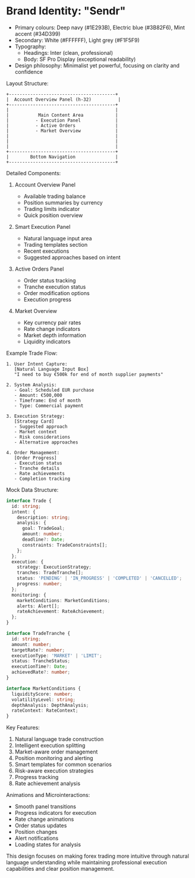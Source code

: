 # Brand Identity: "Sendr"
- Primary colours: Deep navy (#1E293B), Electric blue (#3B82F6), Mint accent (#34D399)
- Secondary: White (#FFFFFF), Light grey (#F1F5F9)
- Typography: 
  - Headings: Inter (clean, professional)
  - Body: SF Pro Display (exceptional readability)
- Design philosophy: Minimalist yet powerful, focusing on clarity and confidence

Layout Structure:

```
+----------------------------------------+
|  Account Overview Panel (h-32)          |
+----------------------------------------+
|                                        |
|           Main Content Area            |
|          - Execution Panel             |
|          - Active Orders               |
|          - Market Overview             |
|                                        |
|                                        |
|                                        |
+----------------------------------------+
|        Bottom Navigation               |
+----------------------------------------+
```

Detailed Components:

1. Account Overview Panel
   - Available trading balance
   - Position summaries by currency
   - Trading limits indicator
   - Quick position overview

2. Smart Execution Panel
   - Natural language input area
   - Trading templates section
   - Recent executions
   - Suggested approaches based on intent

3. Active Orders Panel
   - Order status tracking
   - Tranche execution status
   - Order modification options
   - Execution progress

4. Market Overview
   - Key currency pair rates
   - Rate change indicators
   - Market depth information
   - Liquidity indicators

Example Trade Flow:

```
1. User Intent Capture:
   [Natural Language Input Box]
   "I need to buy €500k for end of month supplier payments"

2. System Analysis:
   - Goal: Scheduled EUR purchase
   - Amount: €500,000
   - Timeframe: End of month
   - Type: Commercial payment

3. Execution Strategy:
   [Strategy Card]
   - Suggested approach
   - Market context
   - Risk considerations
   - Alternative approaches

4. Order Management:
   [Order Progress]
   - Execution status
   - Tranche details
   - Rate achievements
   - Completion tracking
```

Mock Data Structure:

```typescript
interface Trade {
  id: string;
  intent: {
    description: string;
    analysis: {
      goal: TradeGoal;
      amount: number;
      deadline?: Date;
      constraints: TradeConstraints[];
    };
  };
  execution: {
    strategy: ExecutionStrategy;
    tranches: TradeTranche[];
    status: 'PENDING' | 'IN_PROGRESS' | 'COMPLETED' | 'CANCELLED';
    progress: number;
  };
  monitoring: {
    marketConditions: MarketConditions;
    alerts: Alert[];
    rateAchievement: RateAchievement;
  };
}

interface TradeTranche {
  id: string;
  amount: number;
  targetRate?: number;
  executionType: 'MARKET' | 'LIMIT';
  status: TrancheStatus;
  executionTime?: Date;
  achievedRate?: number;
}

interface MarketConditions {
  liquidityScore: number;
  volatilityLevel: string;
  depthAnalysis: DepthAnalysis;
  rateContext: RateContext;
}
```

Key Features:
1. Natural language trade construction
2. Intelligent execution splitting
3. Market-aware order management
4. Position monitoring and alerting
5. Smart templates for common scenarios
6. Risk-aware execution strategies
7. Progress tracking
8. Rate achievement analysis

Animations and Microinteractions:
- Smooth panel transitions
- Progress indicators for execution
- Rate change animations
- Order status updates
- Position changes
- Alert notifications
- Loading states for analysis

This design focuses on making forex trading more intuitive through natural language understanding while maintaining professional execution capabilities and clear position management.
